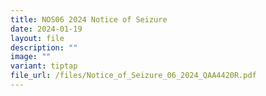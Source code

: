 ```yaml
---
title: NOS06 2024 Notice of Seizure
date: 2024-01-19
layout: file
description: ""
image: ""
variant: tiptap
file_url: /files/Notice_of_Seizure_06_2024_QAA4420R.pdf
---
```

